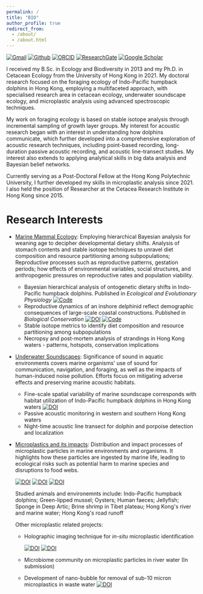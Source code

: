 ```yaml
---
permalink: /
title: "BIO"
author_profile: true
redirect_from:
  - /about/
  - /about.html
---
```


[![Gmail](https://img.shields.io/badge/Gmail-D14836?style=for-the-badge&logo=Gmail&logoColor=white&color=D14836)](mailto:hoyuenwaderek@gmail.com)
[![Github](https://img.shields.io/badge/Github-badge?style=for-the-badge&logo=Github&color=black)](https://github.com/YuenWaHo)
[![ORCID](https://img.shields.io/badge/ORCID-badge?style=for-the-badge&logo=ORCID&logoColor=white&color=Black)](https://orcid.org/0000-0003-1523-112X)
[![ResearchGate](https://img.shields.io/badge/RG-badge?style=for-the-badge&logo=ResearchGate&logoColor=ffffff&labelColor=000000&color=000000)](https://www.researchgate.net/profile/Yuen-Wa-Ho)
[![Google Scholar](https://img.shields.io/badge/GScholar-badge?style=for-the-badge&logo=GoogleScholar&color=ffffff)](https://scholar.google.com.hk/citations?user=rCZFcA4AAAAJ&hl=en)

I received my B.Sc. in Ecology and Biodiversity in 2013 and my Ph.D. in Cetacean Ecology from the University of Hong Kong in 2021. My doctoral research focused on the foraging ecology of Indo-Pacific humpback dolphins in Hong Kong, employing a multifaceted approach, with specialised research area in cetacean ecology, underwater soundscape ecology, and microplastic analysis using advanced spectroscopic techniques.

My work on foraging ecology is based on stable isotope analysis through incremental sampling of growth layer groups. My interest for acoustic research began with an interest in understanding how dolphins communicate, which further developed into a comprehensive exploration of acoustic research techniques, including point-based recording, long-duration passive acoustic recording, and acoustic line-transect studies. My interest also extends to applying analytical skills in big data analysis and Bayesian belief networks.

Currently serving as a Post-Doctoral Fellow at the Hong Kong Polytechnic University, I further developed my skills in microplastic analysis since 2021. I also held the position of Researcher at the Cetacea Research Institute in Hong Kong since 2015.

# Research Interests

- [Marine Mammal Ecology](https://yuenwaho.github.io/cetacean-ecology/): Employing hierarchical Bayesian analysis for weaning age to decipher developmental dietary shifts. Analysis of stomach contents and stable isotope techniques to unravel diet composition and resource partitioning among subpopulations; Reproductive processes such as reproductive patterns, gestation periods; how effects of environmental variables, social structures, and anthropogenic pressures on reproductive rates and population viability.

  - Bayesian hierarchical analysis of ontogenetic dietary shifts in Indo-Pacific humpback dolphins. Published in _Ecological and Evolutionary Physiology_ [![Code](https://img.shields.io/badge/Code-logo?style=flat-square&logo=Github&color=000000)](https://github.com/YuenWaHo/EEP-Sousa-WeaningAge)
  - Reproductive dynamics of an inshore delphinid reflect demographic consequences of large-scale coastal constructions. Published in _Biological Conservation_ [![DOI](https://img.shields.io/badge/10.1016%2Fj.biocon.2024.110690-logo?style=flat-square&label=DOI&labelColor=a9bcc2&color=edf1f0)](https://doi.org/10.1016/j.biocon.2024.110690) [![Code](https://img.shields.io/badge/Code-logo?style=flat-square&logo=Github&color=000000)](https://github.com/YuenWaHo/BC-sousa-repro)
  - Stable isotope metrics to identify diet composition and resource partitioning among subpopulations
  - Necropsy and post-mortem analysis of strandings in Hong Kong waters - patterns, hotspots, conservation implications

- [Underwater Soundscapes](https://yuenwaho.github.io/acoustics/): Significance of sound in aquatic environments covers marine organisms' use of sound for communication, navigation, and foraging, as well as the impacts of human-induced noise pollution. Efforts focus on mitigating adverse effects and preserving marine acoustic habitats.

  - Fine-scale spatial variability of marine soundscape corresponds with habitat utilization of Indo-Pacific humpback dolphins in Hong Kong waters [![DOI](https://img.shields.io/badge/10.1016%2Fj.ecolind.2023.111228-logo?style=flat-square&label=DOI&labelColor=a9bcc2&color=edf1f0)](https://doi.org/10.1016/j.ecolind.2023.111228)
  - Passive acoustic monitoring in western and southern Hong Kong waters
  - Night-time acoustic line transect for dolphin and porpoise detection and localization

- [Microplastics and its impacts](https://yuenwaho.github.io/microplastics/): Distribution and impact processes of microplastic particles in marine environments and organisms. It highlights how these particles are ingested by marine life, leading to ecological risks such as potential harm to marine species and disruptions to food webs.

  [![DOI](https://img.shields.io/badge/DOI-10.1016%2Fj.jhazmat.2021.126541-logo?style=flat-square&label=DOI&labelColor=a9bcc2&color=edf1f0)](https://doi.org/10.1016/j.jhazmat.2021.126541) [![DOI](https://img.shields.io/badge/DOI-10.3390%2Ftoxics10080414-logo?style=flat-square&label=DOI&labelColor=a9bcc2&color=edf1f0)](https://doi.org/10.3390/toxics10080414) [![DOI](https://img.shields.io/badge/DOI-10.1016%2Fj.jhazmat.2024.134959-logo?style=flat-square&label=DOI&labelColor=a9bcc2&color=edf1f0)](https://doi.org/10.1016/j.jhazmat.2024.134959)

  Studied animals and environemnts include: Indo-Pacific humpback dolphins; Green-lipped mussel; Oysters; Human faeces; Jellyfish; Sponge in Deep Artic; Brine shrimp in Tibet plateau; Hong Kong's river and marine water; Hong Kong's road runoff

  Other microplastic related projects:

  - Holographic imaging technique for _in-situ_ microplastic identification

    [![DOI](https://img.shields.io/badge/DOI-10.1038%2Fs41598--024--52762--5-logo?style=flat-square&label=DOI&labelColor=a9bcc2&color=edf1f0)](https://doi.org/10.1038/s41598-024-52762-5) [![DOI](https://img.shields.io/badge/DOI-10.1002%2Fadpr.202400038-logo?style=flat-square&label=DOI&labelColor=a9bcc2&color=edf1f0)](https://doi.org/10.1002/adpr.202400038)

  - Microbiome community on microplastic particles in river water (In submission)
  - Development of nano-bubble for removal of sub-10 micron microplastics in waste water [![DOI](https://img.shields.io/badge/DOI-10.1038%2Fs41467--024--53304--3-logo?style=flat-square&label=DOI&labelColor=a9bcc2&color=edf1f0)](https://doi.org/10.1038/s41467-024-53304-3)
